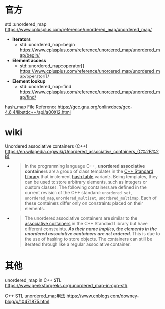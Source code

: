 
# 官方

std::unordered_map https://www.cplusplus.com/reference/unordered_map/unordered_map/
- **Iterators**
  * std::unordered_map::begin https://www.cplusplus.com/reference/unordered_map/unordered_map/begin/
- **Element access**
  * std::unordered_map::operator[] https://www.cplusplus.com/reference/unordered_map/unordered_map/operator[]/
- **Element lookup**
  * std::unordered_map::find https://www.cplusplus.com/reference/unordered_map/unordered_map/find/

hash_map File Reference https://gcc.gnu.org/onlinedocs/gcc-4.6.4/libstdc++/api/a00912.html

# wiki

Unordered associative containers (C++) https://en.wikipedia.org/wiki/Unordered_associative_containers_(C%2B%2B)
- > In the programming language C++, **unordered associative containers** are a group of class templates in the [C++ Standard Library](https://en.wikipedia.org/wiki/C%2B%2B_Standard_Library) that implement [hash table](https://en.wikipedia.org/wiki/Hash_table) variants. Being templates, they can be used to store arbitrary elements, such as integers or custom classes. The following containers are defined in the current revision of the C++ standard: `unordered_set`, `unordered_map`, `unordered_multiset`, `unordered_multimap`. Each of these containers differ only on constraints placed on their elements.
- > The unordered associative containers are similar to the [associative containers](https://en.wikipedia.org/wiki/Associative_containers) in the C++ Standard Library but have different constraints. ***As their name implies, the elements in the unordered associative containers are not ordered***. This is due to the use of hashing to store objects. The containers can still be iterated through like a regular associative container.

# 其他

unordered_map in C++ STL https://www.geeksforgeeks.org/unordered_map-in-cpp-stl/

C++ STL unordered_map用法 https://www.cnblogs.com/downey-blog/p/10471875.html
